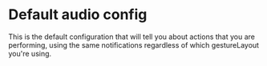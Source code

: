 # Default audio config

This is the default configuration that will tell you about actions that you are performing, using the same notifications regardless of which gestureLayout you're using.
